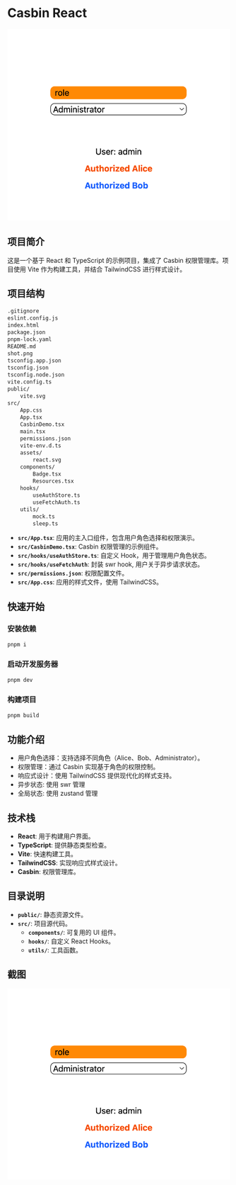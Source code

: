 # Casbin React

![](./shot.png)

## 项目简介

这是一个基于 React 和 TypeScript 的示例项目，集成了 Casbin 权限管理库。项目使用 Vite 作为构建工具，并结合 TailwindCSS 进行样式设计。

## 项目结构

```
.gitignore
eslint.config.js
index.html
package.json
pnpm-lock.yaml
README.md
shot.png
tsconfig.app.json
tsconfig.json
tsconfig.node.json
vite.config.ts
public/
    vite.svg
src/
    App.css
    App.tsx
    CasbinDemo.tsx
    main.tsx
    permissions.json
    vite-env.d.ts
    assets/
        react.svg
    components/
        Badge.tsx
        Resources.tsx
    hooks/
        useAuthStore.ts
        useFetchAuth.ts
    utils/
        mock.ts
        sleep.ts
```

- **`src/App.tsx`**: 应用的主入口组件，包含用户角色选择和权限演示。
- **`src/CasbinDemo.tsx`**: Casbin 权限管理的示例组件。
- **`src/hooks/useAuthStore.ts`**: 自定义 Hook，用于管理用户角色状态。
- **`src/hooks/useFetchAuth`**: 封装 swr hook, 用户关于异步请求状态。
- **`src/permissions.json`**: 权限配置文件。
- **`src/App.css`**: 应用的样式文件，使用 TailwindCSS。

## 快速开始

### 安装依赖

```bash
pnpm i
```

### 启动开发服务器

```bash
pnpm dev
```

### 构建项目

```bash
pnpm build
```

## 功能介绍

- 用户角色选择：支持选择不同角色（Alice、Bob、Administrator）。
- 权限管理：通过 Casbin 实现基于角色的权限控制。
- 响应式设计：使用 TailwindCSS 提供现代化的样式支持。
- 异步状态: 使用 swr 管理
- 全局状态: 使用 zustand 管理

## 技术栈

- **React**: 用于构建用户界面。
- **TypeScript**: 提供静态类型检查。
- **Vite**: 快速构建工具。
- **TailwindCSS**: 实现响应式样式设计。
- **Casbin**: 权限管理库。

## 目录说明

- **`public/`**: 静态资源文件。
- **`src/`**: 项目源代码。
  - **`components/`**: 可复用的 UI 组件。
  - **`hooks/`**: 自定义 React Hooks。
  - **`utils/`**: 工具函数。

## 截图

![](./shot.png)
